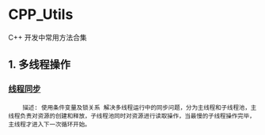 # CPP_Utils
C++ 开发中常用方法合集

## 1. 多线程操作
### [线程同步](./Multithreading/semaphore/main.cpp)
```
    描述: 使用条件变量及锁关系 解决多线程运行中的同步问题，分为主线程和子线程池，主线程负责对资源的创建和释放，子线程池同时对资源进行读取操作，当最慢的子线程操作完毕，主线程才进入下一次循环开始。
```